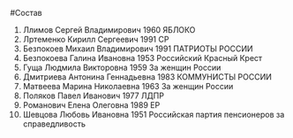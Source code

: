#Состав
1. Ллимов Сергей Владимирович 1960 ЯБЛОКО
2. Лртеменко Кирилл Сергеевич 1991 СР
3. Безпокоев Михаил Владимирович 1991 ПАТРИОТЫ РОССИИ
4. Безпокоева Галина Ивановна 1953 Российский Красный Крест
5. Гуща Людмила Викторовна 1959 За женщин России
6. Дмитриева Антонина Геннадьевна 1983 КОММУНИСТЫ РОССИИ
7. Матвеева Марина Николаевна 1963 За женщин России
8. Поляков Павел Иванович 1977 ЛДПР
9. Романович Елена Олеговна 1989 ЕР
10. Шевцова Любовь Ивановна 1951 Российская партия пенсионеров за справедливость
